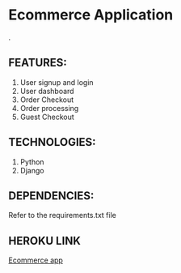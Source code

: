 <h1>Ecommerce Application</h1>.

<h2>FEATURES:</h2>
<ol>
<li>User signup and login</li>
<li>User dashboard</li>
<li>Order Checkout</li>
<li>Order processing</li>
<li>Guest Checkout</li>
</ol>


<h2>TECHNOLOGIES:</h2>
<ol>
<li>Python</li>
<li>Django</li>
</ol>

<h2>DEPENDENCIES:</h2>
<p>Refer to the requirements.txt file</p2>

<h2>HEROKU LINK</h2>
<a href="http://www.ecommerce-app2.herokuapp.com">Ecommerce app</a>